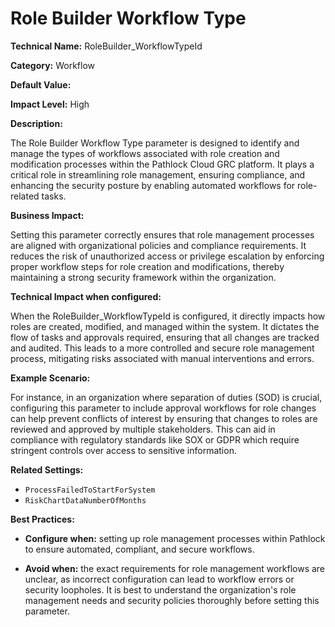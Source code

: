 # Role Builder Workflow Type

**Technical Name:** RoleBuilder_WorkflowTypeId

**Category:** Workflow

**Default Value:**

**Impact Level:** High

**Description:**

The Role Builder Workflow Type parameter is designed to identify and manage the types of workflows associated with role creation and modification processes within the Pathlock Cloud GRC platform. It plays a critical role in streamlining role management, ensuring compliance, and enhancing the security posture by enabling automated workflows for role-related tasks.

**Business Impact:**

Setting this parameter correctly ensures that role management processes are aligned with organizational policies and compliance requirements. It reduces the risk of unauthorized access or privilege escalation by enforcing proper workflow steps for role creation and modifications, thereby maintaining a strong security framework within the organization.

**Technical Impact when configured:**

When the RoleBuilder_WorkflowTypeId is configured, it directly impacts how roles are created, modified, and managed within the system. It dictates the flow of tasks and approvals required, ensuring that all changes are tracked and audited. This leads to a more controlled and secure role management process, mitigating risks associated with manual interventions and errors.

**Example Scenario:**

For instance, in an organization where separation of duties (SOD) is crucial, configuring this parameter to include approval workflows for role changes can help prevent conflicts of interest by ensuring that changes to roles are reviewed and approved by multiple stakeholders. This can aid in compliance with regulatory standards like SOX or GDPR which require stringent controls over access to sensitive information.

**Related Settings:**

- `ProcessFailedToStartForSystem`
- `RiskChartDataNumberOfMonths`

**Best Practices:** 

- **Configure when:** setting up role management processes within Pathlock to ensure automated, compliant, and secure workflows.
  
- **Avoid when:** the exact requirements for role management workflows are unclear, as incorrect configuration can lead to workflow errors or security loopholes. It is best to understand the organization's role management needs and security policies thoroughly before setting this parameter.
